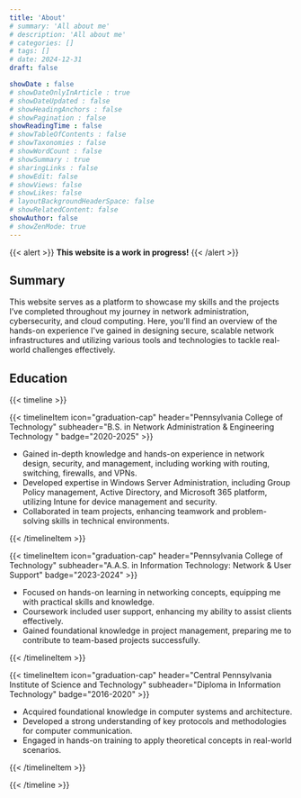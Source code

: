 ```yaml
---
title: 'About'
# summary: 'All about me'
# description: 'All about me'
# categories: []
# tags: []
# date: 2024-12-31
draft: false

showDate : false
# showDateOnlyInArticle : true
# showDateUpdated : false
# showHeadingAnchors : false
# showPagination : false
showReadingTime : false
# showTableOfContents : false
# showTaxonomies : false 
# showWordCount : false
# showSummary : true
# sharingLinks : false
# showEdit: false
# showViews: false
# showLikes: false
# layoutBackgroundHeaderSpace: false
# showRelatedContent: false
showAuthor: false
# showZenMode: true
---
```


{{< alert >}}
**This website is a work in progress!** 
{{< /alert >}}

## Summary
This website serves as a platform to showcase my skills and the projects I’ve completed throughout my journey in network administration, cybersecurity, and cloud computing. Here, you'll find an overview of the hands-on experience I've gained in designing secure, scalable network infrastructures and utilizing various tools and technologies to tackle real-world challenges effectively.

## Education
{{< timeline >}}

{{< timelineItem icon="graduation-cap" header="Pennsylvania College of Technology" subheader="B.S. in Network Administration & Engineering Technology " badge="2020-2025" >}}

<ul>
  <li>Gained in-depth knowledge and hands-on experience in network design, security, and management, including working with routing, switching, firewalls, and VPNs.</li>
  <li>Developed expertise in Windows Server Administration, including Group Policy management, Active Directory, and Microsoft 365 platform, utilizing Intune for device management and security.</li>
  <li>Collaborated in team projects, enhancing teamwork and problem-solving skills in technical environments.</li>
  
</ul>

{{< /timelineItem >}}

{{< timelineItem icon="graduation-cap" header="Pennsylvania College of Technology" subheader="A.A.S. in Information Technology: Network & User Support" badge="2023-2024" >}}

<ul>
  <li>Focused on hands-on learning in networking concepts, equipping me with practical skills and knowledge.</li>
  <li>Coursework included user support, enhancing my ability to assist clients effectively.</li>
  <li>Gained foundational knowledge in project management, preparing me to contribute to team-based projects successfully.</li>
</ul>

{{< /timelineItem >}}

{{< timelineItem icon="graduation-cap" header="Central Pennsylvania Institute of Science and Technology" subheader="Diploma in Information Technology" badge="2016-2020" >}}

<ul>
  <li>Acquired foundational knowledge in computer systems and architecture.</li>
  <li>Developed a strong understanding of key protocols and methodologies for computer communication.</li>
  <li>Engaged in hands-on training to apply theoretical concepts in real-world scenarios.</li>
</ul>

{{< /timelineItem >}}

{{< /timeline >}}

<!-- ## Experience -->